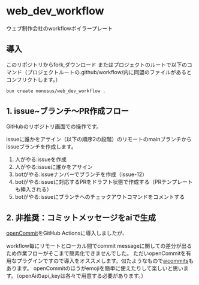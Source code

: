 # web_dev_workflow

ウェブ制作会社のworkflowボイラープレート

## 導入

このリポジトリからfork,ダウンロード
またはプロジェクトのルートで以下のコマンド（プロジェクトルートの.github/workflow/内に同盟のファイルがあるとコンフリクトします。）

```bash
bun create monosus/web_dev_workflow .
```

## 1. issue~ブランチ〜PR作成フロー

GitHubのリポジトリ画面での操作です。

issueに誰かをアサイン（以下の順序2の段階）のリモートのmainブランチからissueブランチを作成します。

1. 人がやる:issueを作成
2. 人がやる:issueに誰かをアサイン
3. botがやる:issueナンバーでブランチを作成（issue-12）
4. botがやる:issueに対応するPRをドラフト状態で作成する（PRテンプレートも挿入される）
5. botがやる:issueにブランチへのチェックアウトコマンドをコメントする
　
## 2. 非推奨：コミットメッセージをaiで生成

[openCommit](https://github.com/di-sukharev/opencommit)をGitHub Actionsに導入しましたが、

workflow毎にリモートとローカル間でcommit messageに関しての差分が出るため作業フローがそこまで簡素化できませんでした。
ただいopenCommitを有用なプラグインですので導入をオススメします。似たようなもので[aicommits](https://github.com/Nutlope/aicommits)もあります。
openCommitのほうがemojiを簡単に使えたりして楽しいと思います。（openAiのapi_keyは各々で用意する必要があります。）

